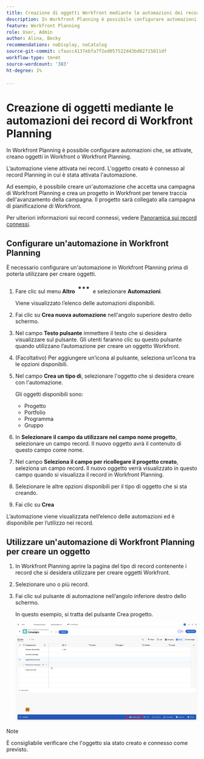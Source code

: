 ```yaml
---
title: Creazione di oggetti Workfront mediante le automazioni dei record di Workfront Planning
description: In Workfront Planning è possibile configurare automazioni che, se attivate, creano oggetti in Workfront.
feature: Workfront Planning
role: User, Admin
author: Alina, Becky
recommendations: noDisplay, noCatalog
source-git-commit: cfaacc4137ebfa7f2ed057522d43bd82715011df
workflow-type: tm+mt
source-wordcount: '383'
ht-degree: 1%

---
```



# Creazione di oggetti mediante le automazioni dei record di Workfront Planning

In Workfront Planning è possibile configurare automazioni che, se attivate, creano oggetti in Workfront o Workfront Planning.

L’automazione viene attivata nei record. L&#39;oggetto creato è connesso al record Planning in cui è stata attivata l&#39;automazione.

Ad esempio, è possibile creare un&#39;automazione che accetta una campagna di Workfront Planning e crea un progetto in Workfront per tenere traccia dell&#39;avanzamento della campagna. Il progetto sarà collegato alla campagna di pianificazione di Workfront.

Per ulteriori informazioni sui record connessi, vedere [Panoramica sui record connessi](/help/quicksilver/planning/records/connected-records-overview.md).


## Configurare un&#39;automazione in Workfront Planning

È necessario configurare un&#39;automazione in Workfront Planning prima di poterla utilizzare per creare oggetti.

1. Fare clic sul menu **Altro** ![](assets/more-menu.png) e selezionare **Automazioni**.

   Viene visualizzato l’elenco delle automazioni disponibili.

1. Fai clic su **Crea nuova automazione** nell&#39;angolo superiore destro dello schermo.
1. Nel campo **Testo pulsante** immettere il testo che si desidera visualizzare sul pulsante. Gli utenti faranno clic su questo pulsante quando utilizzano l’automazione per creare un oggetto Workfront.
1. (Facoltativo) Per aggiungere un’icona al pulsante, seleziona un’icona tra le opzioni disponibili.
1. Nel campo **Crea un tipo di**, selezionare l&#39;oggetto che si desidera creare con l&#39;automazione.

   Gli oggetti disponibili sono:

   * Progetto
   * Portfolio
   * Programma
   * Gruppo

1. In **Selezionare il campo da utilizzare nel campo nome progetto**, selezionare un campo record. Il nuovo oggetto avrà il contenuto di questo campo come nome.
1. Nel campo **Seleziona il campo per ricollegare il progetto creato**, seleziona un campo record. Il nuovo oggetto verrà visualizzato in questo campo quando si visualizza il record in Workfront Planning.
1. Selezionare le altre opzioni disponibili per il tipo di oggetto che si sta creando.
1. Fai clic su **Crea**

L’automazione viene visualizzata nell’elenco delle automazioni ed è disponibile per l’utilizzo nei record.

## Utilizzare un&#39;automazione di Workfront Planning per creare un oggetto

1. In Workfront Planning aprire la pagina del tipo di record contenente i record che si desidera utilizzare per creare oggetti Workfront.
1. Selezionare uno o più record.
1. Fai clic sul pulsante di automazione nell’angolo inferiore destro dello schermo.

   In questo esempio, si tratta del pulsante Crea progetto.

   ![Pulsante di automazione](assets/automation-custom-button.png)

>[!NOTE]
>
>È consigliabile verificare che l&#39;oggetto sia stato creato e connesso come previsto.

